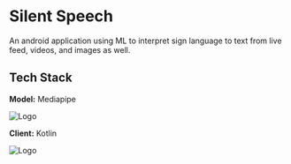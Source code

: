 # Silent Speech

An android application using ML to interpret sign language to text from live feed, videos, and images as well.


## Tech Stack

**Model:** Mediapipe

![Logo](https://assets.codepen.io/5409376/internal/avatars/users/default.png?fit=crop&format=auto&height=512&version=1607020963&width=512)

**Client:** Kotlin

![Logo](https://creazilla-store.fra1.digitaloceanspaces.com/icons/3254005/kotlin-icon-sm.png)
